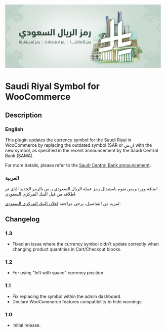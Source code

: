![riyal-cover.png](riyal-cover.png)

# Saudi Riyal Symbol for WooCommerce

## Description

### English

This plugin updates the currency symbol for the Saudi Riyal in WooCommerce by replacing the outdated symbol (SAR or ر.س) with the new symbol, as specified in the recent announcement by the Saudi Central Bank (SAMA).

For more details, please refer to the [Saudi Central Bank announcement](https://www.sama.gov.sa/en-US/Currency/SRS/Pages/default.aspx).

### العربية

اضافة ووردبريس تقوم باستبدال رمز عملة الريال السعودي ر.س بالرمز الجديد الذي تم اطلاقه من قبل البنك المركزي السعودي.

لمزيد من التفاصيل، يرجى مراجعة [إعلان البنك المركزي السعودي](https://www.sama.gov.sa/en-US/Currency/SRS/Pages/default.aspx).

## Changelog

### 1.3
- Fixed an issue where the currency symbol didn't update correctly when changing product quantities in Cart/Checkout blocks.

### 1.2
- For using "left with space" currency position.

### 1.1
- Fix replacing the symbol within the admin dashboard.
- Declare WooCommerce features compatibility to hide warnings.

### 1.0
- Initial release.
